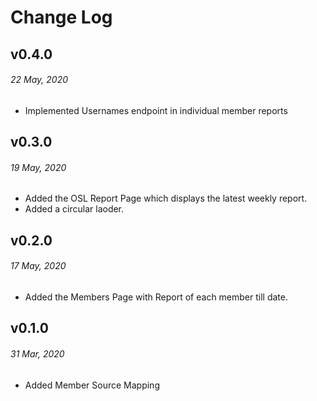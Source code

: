 # Change Log

## v0.4.0

###### _22 May, 2020_

- Implemented Usernames endpoint in individual member reports

## v0.3.0

###### _19 May, 2020_

- Added the OSL Report Page which displays the latest weekly report.
- Added a circular laoder.

## v0.2.0

###### _17 May, 2020_

- Added the Members Page with Report of each member till date.

## v0.1.0

###### _31 Mar, 2020_

- Added Member Source Mapping
